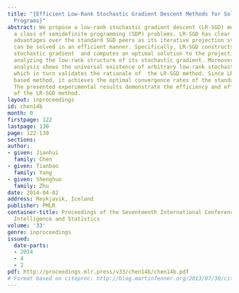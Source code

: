 ```yaml
---
title: "{Efficient Low-Rank Stochastic Gradient Descent Methods for Solving Semidefinite
  Programs}"
abstract: We propose a low-rank stochastic gradient descent (LR-SGD) method for solving
  a class of semidefinite programming (SDP) problems. LR-SGD has clear computational
  advantages over the standard SGD peers as its iterative projection step (a SDP problem)
  can be solved in an efficient manner. Specifically, LR-SGD constructs a low-rank
  stochastic gradient  and computes an optimal solution to the projection step via
  analyzing the low-rank structure of its stochastic gradient. Moreover, our theoretical
  analysis shows the universal existence of arbitrary low-rank stochastic gradients
  which in turn validates the rationale of  the LR-SGD method. Since LR-SGD is a SGD
  based method, it achieves the optimal convergence rates of the standard SGD methods.
  The presented experimental results demonstrate the efficiency and effectiveness
  of the LR-SGD method.
layout: inproceedings
id: chen14b
month: 0
firstpage: 122
lastpage: 130
page: 122-130
sections: 
author:
- given: Jianhui
  family: Chen
- given: Tianbao
  family: Yang
- given: Shenghuo
  family: Zhu
date: 2014-04-02
address: Reykjavik, Iceland
publisher: PMLR
container-title: Proceedings of the Seventeenth International Conference on Artificial
  Intelligence and Statistics
volume: '33'
genre: inproceedings
issued:
  date-parts:
  - 2014
  - 4
  - 2
pdf: http://proceedings.mlr.press/v33/chen14b/chen14b.pdf
# Format based on citeproc: http://blog.martinfenner.org/2013/07/30/citeproc-yaml-for-bibliographies/
---
```


